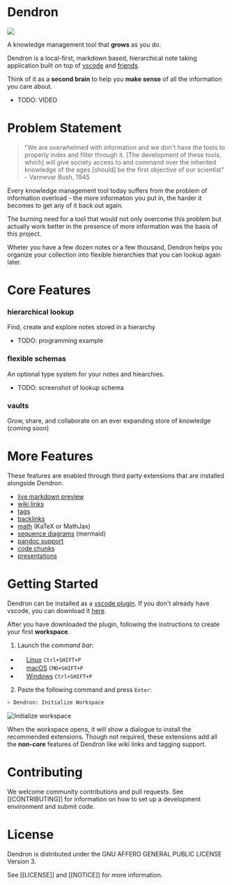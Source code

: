 

# Dendron

![](https://foundation-prod-assetspublic53c57cce-8cpvgjldwysl.s3-us-west-2.amazonaws.com/assets/logo-256.png)



A knowledge management tool that **grows** as you do.

Dendron is a local-first, markdown based, hierarchical note taking application built on top of [vscode](https://code.visualstudio.com/) and [friends](./ACKNOWLEDGEMENTS.md).

Think of it as a **second brain** to help you **make sense** of all the information you care about. 

- TODO: VIDEO

# Problem Statement

> "We are overwhelmed with information and we don't have the tools to properly index and filter through it. [The development of these tools, which] will give society access to and command over the inherited knowledge of the ages [should] be the first objective of our scientist" - Vannevar Bush, 1945

Every knowledge management tool today suffers from the problem of information overload - the more information you put in, the harder it becomes to get any of it back out again.

The burning need for a tool that would not only overcome this problem but actually work better in the presence of more information was the basis of this project.

Wheter you have a few dozen notes or a few thousand, Dendron helps you organize your collection into flexible hierarchies that you can lookup again later. 

# Core Features

### hierarchical lookup

Find, create and explore notes stored in a hierarchy 

- TODO: programming example

### flexible schemas

An optional type system for your notes and hiearchies.

- TODO: screenshot of lookup schema

### vaults

Grow, share, and collaborate on an ever expanding store of knowledge (coming soon)

# More Features

These features are enabled through third party extensions that are installed alongside Dendron.

- [live markdown preview](https://marketplace.visualstudio.com/items?itemName=shd101wyy.markdown-preview-enhanced)
- [wiki links](https://marketplace.visualstudio.com/items?itemName=kortina.vscode-markdown-notes)
- [tags](https://marketplace.visualstudio.com/items?itemName=kortina.vscode-markdown-notes)
- [backlinks](https://marketplace.visualstudio.com/items?itemName=kortina.vscode-markdown-notes)
- [math](https://shd101wyy.github.io/markdown-preview-enhanced/#/math) (KaTeX or MathJax)
- [sequence diagrams](https://shd101wyy.github.io/markdown-preview-enhanced/#/diagrams?id=mermaid) (mermaid)
- [pandoc support](https://shd101wyy.github.io/markdown-preview-enhanced/#/pandoc)
- [code chunks](https://shd101wyy.github.io/markdown-preview-enhanced/#/code-chunk)
- [presentations](https://rawgit.com/shd101wyy/markdown-preview-enhanced/master/docs/presentation-intro.html)

# Getting Started

Dendron can be installed as a [vscode plugin](https://marketplace.visualstudio.com/items?itemName=dendron.dendron). If you don't already have vscode, you can download it [here](https://code.visualstudio.com/).

After you have downloaded the plugin, following the instructions to create your first **workspace**. 

1. Launch the *command bar*:
  - <img src="https://www.kernel.org/theme/images/logos/favicon.png" width=16 height=16/> <a href="https://code.visualstudio.com/shortcuts/keyboard-shortcuts-linux.pdf">Linux</a> `Ctrl+SHIFT+P`
  - <img src="https://developer.apple.com/favicon.ico" width=16 height=16/> <a href="https://code.visualstudio.com/shortcuts/keyboard-shortcuts-macos.pdf">macOS</a> `CMD+SHIFT+P`
  - <img src="https://www.microsoft.com/favicon.ico" width=16 height=16/> <a href="https://code.visualstudio.com/shortcuts/keyboard-shortcuts-windows.pdf">Windows</a> `Ctrl+SHIFT+P`

2. Paste the following command and press `Enter`:

```sh
> Dendron: Initialize Workspace
```

![Initialize workspace](https://foundation-prod-assetspublic53c57cce-8cpvgjldwysl.s3-us-west-2.amazonaws.com/assets/dendron-init.gif)

When the workspace opens, it will show a dialogue to install the recommended extensions. Though not required, these extensions add all the **non-core** features of Dendron like wiki links and tagging support.

# Contributing

We welcome community contributions and pull requests. See [[CONTRIBUTING]] for information on how to set up a development environment and submit code.

# License

Dendron is distributed under the GNU AFFERO GENERAL PUBLIC LICENSE Version 3.

See [[LICENSE]] and [[NOTICE]] for more information.

